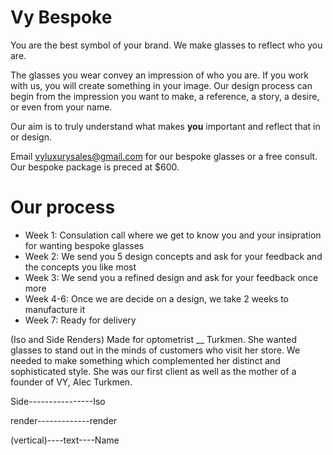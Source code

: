 # Vy Bespoke
You are the best symbol of your brand. We make glasses to reflect who you are.

The glasses you wear convey an impression of who you are. If you work with us, you will create something in your image. Our design process can begin from the impression you want to make, a reference, a story, a desire, or even from your name. 

Our aim is to truly understand what makes **you** important and reflect that in or design.

Email vyluxurysales@gmail.com for our bespoke glasses or a free consult. Our bespoke package is preced at $600.

# Our process
- Week 1: Consulation call where we get to know you and your insipration for wanting bespoke glasses
- Week 2: We send you 5 design concepts and ask for your feedback and the concepts you like most
- Week 3: We send you a refined design and ask for your feedback once more
- Week 4-6: Once we are decide on a design, we take 2 weeks to manufacture it
- Week 7: Ready for delivery

(Iso and Side Renders)
Made for optometrist __ Turkmen. She wanted glasses to stand out in the minds of customers who visit her store. We needed to make something which complemented her distinct and sophisticated style. She was our first client as well as the mother of a founder of VY, Alec Turkmen.

Side----------------Iso

render-------------render

(vertical)----text----Name
